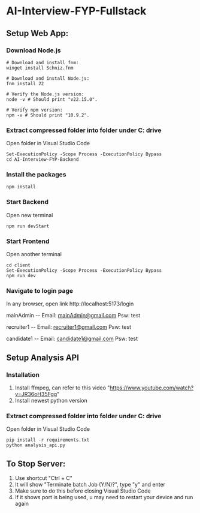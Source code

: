 # AI-Interview-FYP-Fullstack

## Setup Web App:
### Download Node.js
```
# Download and install fnm:
winget install Schniz.fnm

# Download and install Node.js:
fnm install 22

# Verify the Node.js version:
node -v # Should print "v22.15.0".

# Verify npm version:
npm -v # Should print "10.9.2".
```

### Extract compressed folder into folder under C: drive
Open folder in Visual Studio Code
```
Set-ExecutionPolicy -Scope Process -ExecutionPolicy Bypass
cd AI-Interview-FYP-Backend
```
### Install the packages
```
npm install
```

### Start Backend
Open new terminal
``` 
npm run devStart 
```

### Start Frontend
Open another terminal

```
cd client
Set-ExecutionPolicy -Scope Process -ExecutionPolicy Bypass
npm run dev
```
### Navigate to login page
In any browser, open link http://localhost:5173/login


mainAdmin -- Email: mainAdmin@gmail.com         Psw: test

recruiter1 -- Email: recruiter1@gmail.com       Psw: test

candidate1 -- Email: candidate1@gmail.com       Psw: test

## Setup Analysis API
### Installation
1. Install ffmpeg, can refer to this video "https://www.youtube.com/watch?v=JR36oH35Fgg"
2. Install newest python version

### Extract compressed folder into folder under C: drive
Open folder in Visual Studio Code
```
pip install -r requirements.txt
python analysis_api.py
```

## To Stop Server:
1. Use shortcut "Ctrl + C" 
2. It will show "Terminate batch Job (Y/N)?", type "y" and enter
3. Make sure to do this before closing Visual Studio Code
4. If it shows port is being used, u may need to restart your device and run again